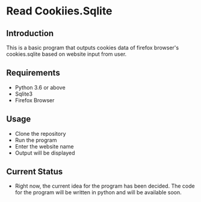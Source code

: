 # Read Cookiies.Sqlite

## Introduction

This is a basic program that outputs cookies data of firefox browser's cookies.sqlite based on website input from user.

## Requirements

- Python 3.6 or above
- Sqlite3
- Firefox Browser

## Usage

- Clone the repository
- Run the program
- Enter the website name
- Output will be displayed

## Current Status

- Right now, the current idea for the program has been decided. The code for the program will be written in python and will be available soon.